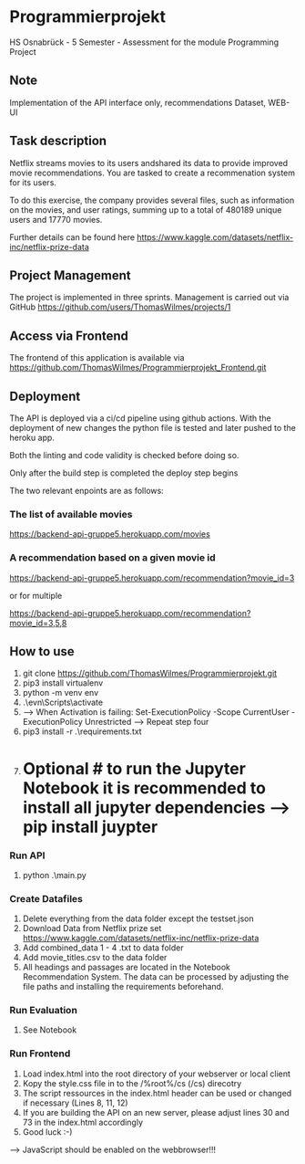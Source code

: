 # Programmierprojekt
HS Osnabrück - 5 Semester - Assessment for the module Programming Project

## Note

Implementation of the API interface only, recommendations Dataset, WEB-UI

## Task description

Netflix streams movies to its users andshared its data to provide improved
movie recommendations. You are tasked to create a recommenation system for its users.

To do this exercise, the company provides several files, such as information on the movies, and user ratings,
summing up to a total of 480189 unique users and 17770 movies.

Further details can be found here
https://www.kaggle.com/datasets/netflix-inc/netflix-prize-data

## Project Management

The project is implemented in three sprints. Management is carried out via GitHub
https://github.com/users/ThomasWilmes/projects/1

## Access via Frontend

The frontend of this application is available via https://github.com/ThomasWilmes/Programmierprojekt_Frontend.git

## Deployment

The API is deployed via a ci/cd pipeline using github actions. With the deployment of new changes the python file is tested and later pushed to the heroku app.

Both the linting and code validity is checked before doing so.

Only after the build step is completed the deploy step begins

The two relevant enpoints are as follows:

### The list of available movies

https://backend-api-gruppe5.herokuapp.com/movies

### A recommendation based on a given movie id

https://backend-api-gruppe5.herokuapp.com/recommendation?movie_id=3

or for multiple

https://backend-api-gruppe5.herokuapp.com/recommendation?movie_id=3,5,8

## How to use

1. git clone https://github.com/ThomasWilmes/Programmierprojekt.git
2. pip3 install virtualenv
3. python -m venv env
4. .\evn\Scripts\activate
5. --> When Activation is failing: Set-ExecutionPolicy -Scope CurrentUser -ExecutionPolicy Unrestricted --> Repeat step four
6. pip3 install -r .\requirements.txt
7. # Optional # to run the Jupyter Notebook it is recommended to install all jupyter dependencies --> pip install juypter

### Run API

1. python .\main.py

### Create Datafiles

1. Delete everything from the data folder except the testset.json
2. Download Data from Netflix prize set https://www.kaggle.com/datasets/netflix-inc/netflix-prize-data
3. Add combined_data 1 - 4 .txt to data folder
4. Add movie_titles.csv to the data folder
5. All headings and passages are located in the Notebook Recommendation System. The data can be processed by adjusting the file paths and installing the requirements beforehand.
### Run Evaluation

1. See Notebook

### Run Frontend
1. Load index.html into the root directory of your webserver or local client
2. Kopy the style.css file in to the /%root%/cs (/cs) direcotry
3. The script ressources in the index.html header can be used or changed if necessary (Lines 8, 11, 12)
4. If you are building the API on an new server, please adjust lines 30 and 73 in the index.html accordingly
5. Good luck :-)

--> JavaScript should be enabled on the webbrowser!!!
